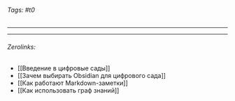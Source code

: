 ###### Tags:  #t0
___

___
###### Zerolinks: 
- [[Введение в цифровые сады]]
- [[Зачем выбирать Obsidian для цифрового сада]]
- [[Как работают Markdown-заметки]]
- [[Как использовать граф знаний]]